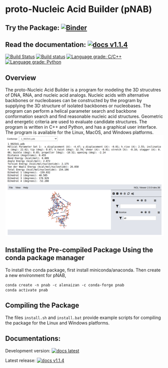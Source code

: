 # proto-Nucleic Acid Builder (pNAB)
## Try the Package: [![Binder](https://mybinder.org/badge_logo.svg)](https://mybinder.org/v2/gh/GT-NucleicAcids/pnab/master?urlpath=%2Fapps%2Fbinder%2Fdriver.ipynb)
## Read the documentation: [![docs v1.1.4](https://img.shields.io/badge/docs-v1.1.4-blue)](https://proto-nucleic-acid-builder-v1-1-4.netlify.app/html/index.html)

[![Build Status](https://travis-ci.com/GT-NucleicAcids/pnab.svg?branch=master)](https://travis-ci.com/GT-NucleicAcids/pnab)
[![Build status](https://ci.appveyor.com/api/projects/status/2p4va7lxm8q8q1ro/branch/master?svg=true)](https://ci.appveyor.com/project/alenaizan/pnab-8kj78/branch/master)
[![Language grade: C/C++](https://img.shields.io/lgtm/grade/cpp/g/GT-NucleicAcids/pnab.svg?logo=lgtm&logoWidth=18)](https://lgtm.com/projects/g/GT-NucleicAcids/pnab/context:cpp)
[![Language grade: Python](https://img.shields.io/lgtm/grade/python/g/GT-NucleicAcids/pnab.svg?logo=lgtm&logoWidth=18)](https://lgtm.com/projects/g/GT-NucleicAcids/pnab/context:python)

## Overview
The proto-Nucleic Acid Builder is a program for modeling the 3D strucutres of DNA, RNA, and nucleic acid analogs. Nucleic acids with alternative backbones or nucleobases can be constructed by the program by supplying the 3D structure of isolated backbones or nucleobases. The program can perform a helical parameter search and backbone conformation search and find reasonable nucleic acid structures. Geometric and energetic criteria are used to evaluate candidate structures. The program is written in C++ and Python, and has a graphical user interface. The program is available for the Linux, MacOS, and Windows platforms. 
![image](Doxygen/images/output.png)

## Installing the Pre-compiled Package Using the conda package manager
To install the conda package, first install miniconda/anaconda. Then create a new environment for pNAB,
```
conda create -n pnab -c alenaizan -c conda-forge pnab
conda activate pnab
```
## Compiling the Package
The files `install.sh` and `install.bat` provide example scripts for compiling the package for the Linux and Windows platforms. 

## Documentations:
Development version: [![docs latest](https://img.shields.io/badge/docs-latest-blue)](https://gt-nucleicacids.github.io/pnab/html/index.html)

Latest release: [![docs v1.1.4](https://img.shields.io/badge/docs-v1.1.4-blue)](https://proto-nucleic-acid-builder-v1-1-4.netlify.app/html/index.html)

